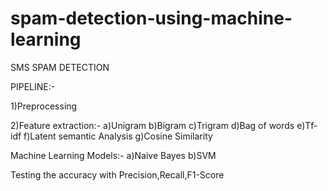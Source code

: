 # spam-detection-using-machine-learning

SMS SPAM DETECTION

PIPELINE:-

1)Preprocessing

2)Feature extraction:-
 a)Unigram
 b)Bigram
 c)Trigram
 d)Bag of words
 e)Tf-idf
 f)Latent semantic Analysis
 g)Cosine Similarity
 
Machine Learning Models:-
 a)Naive Bayes
 b)SVM

Testing the accuracy with Precision,Recall,F1-Score
